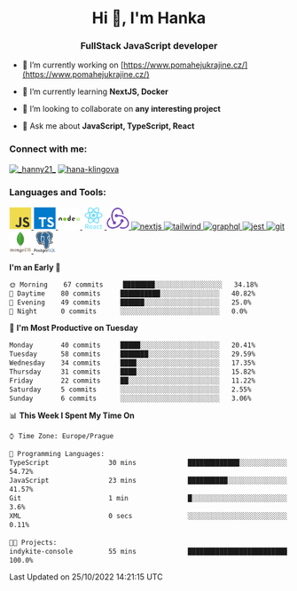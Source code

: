<h1 align="center">Hi 👋, I'm Hanka</h1>
<h3 align="center">FullStack JavaScript developer</h3>

- 🔭 I’m currently working on [https://www.pomahejukrajine.cz/](https://www.pomahejukrajine.cz/)

- 🌱 I’m currently learning **NextJS, Docker**

- 👯 I’m looking to collaborate on **any interesting project**

- 💬 Ask me about **JavaScript, TypeScript, React**

<h3 align="left">Connect with me:</h3>
<p align="left">
<a href="https://twitter.com/_hanny21_" target="blank"><img align="center" src="https://raw.githubusercontent.com/rahuldkjain/github-profile-readme-generator/master/src/images/icons/Social/twitter.svg" alt="_hanny21_" height="30" width="40" /></a>
<a href="https://linkedin.com/in/hana-klingova" target="blank"><img align="center" src="https://raw.githubusercontent.com/rahuldkjain/github-profile-readme-generator/master/src/images/icons/Social/linked-in-alt.svg" alt="hana-klingova" height="30" width="40" /></a>
</p>

<h3 align="left">Languages and Tools:</h3>
<p align="left"> 
<a href="https://developer.mozilla.org/en-US/docs/Web/JavaScript" target="_blank" rel="noreferrer"> <img src="https://raw.githubusercontent.com/devicons/devicon/master/icons/javascript/javascript-original.svg" alt="javascript" width="40" height="40"/> </a> 
<a href="https://www.typescriptlang.org/" target="_blank" rel="noreferrer"> <img src="https://raw.githubusercontent.com/devicons/devicon/master/icons/typescript/typescript-original.svg" alt="typescript" width="40" height="40"/> </a> 
<a href="https://nodejsorg" target="_blank" rel="noreferrer"> <img src="https://raw.githubusercontent.com/devicons/devicon/master/icons/nodejs/nodejs-original-wordmark.svg" alt="nodejs" width="40" height="40"/> </a> 
<a href="https://reactjs.org/" target="_blank" rel="noreferrer"> <img src="https://raw.githubusercontent.com/devicons/devicon/master/icons/react/react-original-wordmark.svg" alt="react" width="40" height="40"/> </a> 
<a href="https://redux.js.org" target="_blank" rel="noreferrer"> <img src="https://raw.githubusercontent.com/devicons/devicon/master/icons/redux/redux-original.svg" alt="redux" width="40" height="40"/> </a> 
<a href="https://nextjs.org/" target="_blank" rel="noreferrer"> <img src="https://cdn.worldvectorlogo.com/logos/nextjs-2.svg" alt="nextjs" width="40" height="40"/> </a> 
<a href="https://tailwindcss.com/" target="_blank" rel="noreferrer"> <img src="https://www.vectorlogo.zone/logos/tailwindcss/tailwindcss-icon.svg" alt="tailwind" width="40" height="40"/> </a> 
<a href="https://graphql.org" target="_blank" rel="noreferrer"> <img src="https://www.vectorlogo.zone/logos/graphql/graphql-icon.svg" alt="graphql" width="40" height="40"/> </a> 
<a href="https://jestjs.io" target="_blank" rel="noreferrer"> <img src="https://www.vectorlogo.zone/logos/jestjsio/jestjsio-icon.svg" alt="jest" width="40" height="40"/> </a> 
<a href="https://git-scm.com/" target="_blank" rel="noreferrer"> <img src="https://www.vectorlogo.zone/logos/git-scm/git-scm-icon.svg" alt="git" width="40" height="40"/> </a> 
<a href="https://www.mongodb.com/" target="_blank" rel="noreferrer"> <img src="https://raw.githubusercontent.com/devicons/devicon/master/icons/mongodb/mongodb-original-wordmark.svg" alt="mongodb" width="40" height="40"/> </a>  
<a href="https://www.postgresql.org" target="_blank" rel="noreferrer"> <img src="https://raw.githubusercontent.com/devicons/devicon/master/icons/postgresql/postgresql-original-wordmark.svg" alt="postgresql" width="40" height="40"/> </a> 
</p>

<!--START_SECTION:waka-->
**I'm an Early 🐤** 

```text
🌞 Morning    67 commits     ████████░░░░░░░░░░░░░░░░░   34.18% 
🌆 Daytime    80 commits     ██████████░░░░░░░░░░░░░░░   40.82% 
🌃 Evening    49 commits     ██████░░░░░░░░░░░░░░░░░░░   25.0% 
🌙 Night      0 commits      ░░░░░░░░░░░░░░░░░░░░░░░░░   0.0%

```
📅 **I'm Most Productive on Tuesday** 

```text
Monday       40 commits     █████░░░░░░░░░░░░░░░░░░░░   20.41% 
Tuesday      58 commits     ███████░░░░░░░░░░░░░░░░░░   29.59% 
Wednesday    34 commits     ████░░░░░░░░░░░░░░░░░░░░░   17.35% 
Thursday     31 commits     ████░░░░░░░░░░░░░░░░░░░░░   15.82% 
Friday       22 commits     ██░░░░░░░░░░░░░░░░░░░░░░░   11.22% 
Saturday     5 commits      ░░░░░░░░░░░░░░░░░░░░░░░░░   2.55% 
Sunday       6 commits      ░░░░░░░░░░░░░░░░░░░░░░░░░   3.06%

```


📊 **This Week I Spent My Time On** 

```text
⌚︎ Time Zone: Europe/Prague

💬 Programming Languages: 
TypeScript               30 mins             █████████████░░░░░░░░░░░░   54.72% 
JavaScript               23 mins             ██████████░░░░░░░░░░░░░░░   41.57% 
Git                      1 min               █░░░░░░░░░░░░░░░░░░░░░░░░   3.6% 
XML                      0 secs              ░░░░░░░░░░░░░░░░░░░░░░░░░   0.11%

🐱‍💻 Projects: 
indykite-console         55 mins             █████████████████████████   100.0%

```


 Last Updated on 25/10/2022 14:21:15 UTC
<!--END_SECTION:waka-->
